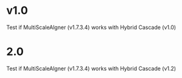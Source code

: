 # v1.0
Test if MultiScaleAlgner (v1.7.3.4) works with Hybrid Cascade (v1.0)

# 2.0
Test if MultiScaleAlgner (v1.7.3.4) works with Hybrid Cascade (v1.2)